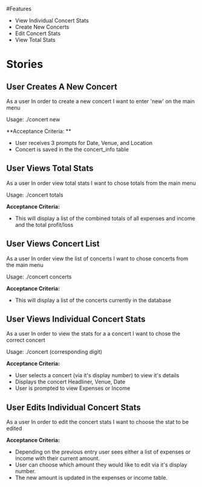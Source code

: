 #Features

* View Individual Concert Stats
* Create New Concerts
* Edit Concert Stats
* View Total Stats


# Stories

## User Creates A New Concert

As a user
In order to create a new concert
I want to enter 'new' on the main menu

Usage: ./concert new

**Acceptance Criteria: **

* User receives 3 prompts for Date, Venue, and Location
* Concert is saved in the the concert_info table

## User Views Total Stats
As a user
In order view total stats
I want to chose totals from the main menu

Usage: ./concert totals

**Acceptance Criteria:**

* This will display a list of the combined totals of all expenses and income and the total profit/loss

## User Views Concert List
As a user
In order view the list of concerts
I want to chose concerts from the main menu

Usage: ./concert concerts

**Acceptance Criteria:**

* This will display a list of the concerts currently in the database

## User Views Individual Concert Stats

As a user
In order to view the stats for a a concert
I want to chose the correct concert

Usage: ./concert (corresponding digit)

**Acceptance Criteria:**

* User selects a concert (via it's display number) to view it's details
* Displays the concert Headliner, Venue, Date
* User is prompted to view Expenses or Income

## User Edits Individual Concert Stats

As a user
In order to edit the concert stats
I want to choose the stat to be edited

**Acceptance Criteria:**

* Depending on the previous entry user sees either a list of expenses or income with their current amount.
* User can choose which amount they would like to edit via it's display number.
* The new amount is updated in the expenses or income table.
